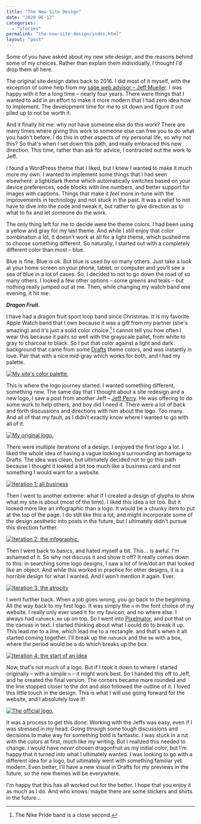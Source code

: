 ```yaml
---
title: "The New Site Design"
date: "2020-06-12"
categories: 
  - "stories"
permalink: "the-new-site-design/index.html"
layout: "post"
---
```


Some of you have asked about my new site design, and the reasons behind some of my choices. Rather than explain them individually, I thought I'd drop them all here.

The original site design dates back to 2016. I did most of it myself, with the exception of some help from my [sage web advisor – Jeff Mueller](https://jandmlab.com/). I was happy with it for a long time – nearly four years. There were things that I wanted to add in an effort to make it more modern that I had zero idea how to implement. The development time for me to sit down and figure it out piled up to not be worth it.

And it finally hit me: why not have someone else do this work? There are many times where giving this work to someone else can free you to do what you hadn't before. I do this in other aspects of my personal life, so why not this? So that's when I set down this path, and really embraced this new direction. This time, rather than ask for advice, I contracted out the work to Jeff.

I found a WordPress theme that I liked, but I knew I wanted to make it much more my own. I wanted to implement some things that I had seen elsewhere: a light/dark theme which automatically switches based on your device preferences, code blocks with line numbers, and better support for images with captions. Things that make it _feel_ more in-tune with the improvements in technology and not stuck in the past. It was a relief to not have to dive into the code and tweak it, but rather to give direction as to what to fix and let someone do the work.

The only thing left for me to decide were the theme colors. I had been using a yellow and gray for my last theme. And while I still enjoy that color combination a lot, it doesn't work at all for a light theme, which pushed me to choose something different. So naturally, I started out with a completely different color than most – blue.

Blue is fine. Blue is ok. But blue is used by so many others. Just take a look at your home screen on your phone, tablet, or computer and you'll see a sea of blue in a lot of cases. So, I decided to not to go down the road of so many others. I looked a few other options – some greens and teals – but nothing really jumped out at me. Then, while changing my watch band one evening, it hit me:

**_Dragon Fruit._**

I have had a dragon fruit sport loop band since Christmas. It is my favorite Apple Watch band that I own because it was a gift from my partner (she's amazing) and it's just a solid color choice.[^1] I cannot tell you how often I wear this because it pairs so well with the grayscale pallet, from white to gray to charcoal to black. So I put that color against a light and dark background that came from some [Drafts](https://apps.apple.com/us/app/drafts/id1236254471?uo=4&at=1001l4VZ) theme colors, and was instantly in love. Pair that with a nice mid-gray which works for both, and I had my palette.

[![](/images/site_color_palette-450x90.png "My site's color palette.")](/images/site_color_palette.png) 

This is where the logo journey started. I wanted something different, something new. The same day that I thought about a site redesign and a new logo, I saw a post from another Jeff – [Jeff Perry](https://jeffperry.blog). He was offering to do some work to help others, and boy did I need it. There were a lot of back and forth discussions and directions with him about the logo. Too many. And all of that my fault, as I didn't exactly know where I wanted to go with all of it.

[![](/images/logo_original-450x450.png "My original logo.")](/images/logo_original.png)

There were multiple iterations of a design. I enjoyed the first logo a lot. I liked the whole idea of having a vague looking `N` surrounding an homage to Drafts. The idea was clean, but ultimately decided not to go this path because I thought it looked a bit too much like a business card and not something I would want for a website.

[![](/images/logo_iteration_1-450x450.png "Iteration 1: all business")](/images/logo_iteration_1.png)

Then I went to another extreme: what if I created a design of glyphs to show what my site is about (most of the time). I liked this idea a lot too. But it looked more like an infographic than a logo. It would be a chunky item to put at the top of the page. I do still like this a lot, and might incorporate some of the design aesthetic into posts in the future, but I ultimately didn't pursue this direction further.

[![](/images/logo_iteration_2-450x283.png "Iteration 2: the infographic.")](/images/logo_iteration_2.png)

Then I went back to basics, and hated myself a bit. This… is awful. I'm ashamed of it. So why not discuss it and show it off? It really comes down to this: in searching some logo designs, I saw a lot of line/dot art that looked like an object. And while this worked in practice for other designs, it is a horrible design for what I wanted. And I won't mention it again. Ever.

[![](/images/logo_iteration_3-450x450.png "Iteration 3: the atrocity")](/images/logo_iteration_3.png)

I went further back. When a job goes wrong, you go back to the beginning. All the way back to my first logo. It was simply the `n` in the font choice of my website. I really only ever used it for my favicon, and no where else. I always had `nahumck.me` up on top. So I went into [Pixelmator](https://apps.apple.com/us/app/pixelmator/id924695435?uo=4&at=1001l4VZ), and put that on the canvas in text. I started thinking about what I could do to break it up. This lead me to a line, which lead me to a rectangle. and that's when it all started coming together. I'll break up the `nahumck` and the `me` with a box, where the period would be a do which breaks up the box.

[![](/images/logo_iteration_4-450x225.png "Iteration 4: the start of an idea")](/images/logo_iteration_4.png)

Now, that's not much of a logo. But if I took it down to where I started originally – with a simple `n` – it might work best. So I handed this off to Jeff, and he created the final version. The corners became more rounded and the line stopped closer to the dot and also followed the outline of it. I loved this little touch in the design. This is what I will use going forward for the website, and I absolutely love it!

[![](/images/nahumck-n-logo-450x450.png "The official logo.")](/images/nahumck-n-logo.png)

It was a process to get this done. Working with the Jeffs was easy, even if I was stressed in my head. Going through some tough discussions and decisions to make way for something bold is fantastic. I was stuck in a rut with the colors at first, much like my writing. But I realized this needed to change. I would have _never_ chosen dragonfruit as my initial color, but I'm happy that it turned into what I ultimately wanted. I was looking to go with a different idea for a logo, but ultimately went with something familiar yet modern. Even better, I'll have a new visual in Drafts for my previews in the future, so the new themes will be everywhere.

I'm happy that this has all worked out for the better. I hope that you enjoy it as much as I do. And who knows: maybe there are some stickers and shirts in the future…

[^1]: The Nike Pride band is a close second.
